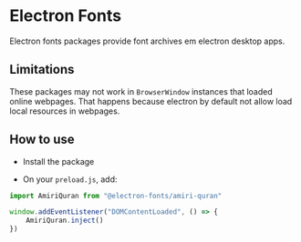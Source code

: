 # Electron Fonts

Electron fonts packages provide font archives em electron desktop apps.

## Limitations

These packages may not work in `BrowserWindow` instances that loaded online webpages. That happens because electron by default not allow load local resources in webpages.

## How to use

* Install the package

* On your `preload.js`, add:

```ts
import AmiriQuran from "@electron-fonts/amiri-quran"

window.addEventListener("DOMContentLoaded", () => {
    AmiriQuran.inject()
})
```